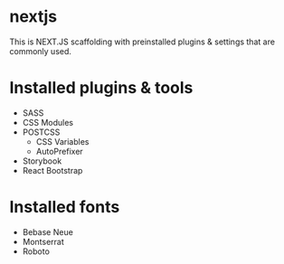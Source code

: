 # nextjs
This is NEXT.JS scaffolding with preinstalled plugins &amp; settings that are commonly used.

# Installed plugins & tools
- SASS
- CSS Modules
- POSTCSS
  - CSS Variables
  - AutoPrefixer
- Storybook
- React Bootstrap
  
# Installed fonts
- Bebase Neue
- Montserrat
- Roboto
